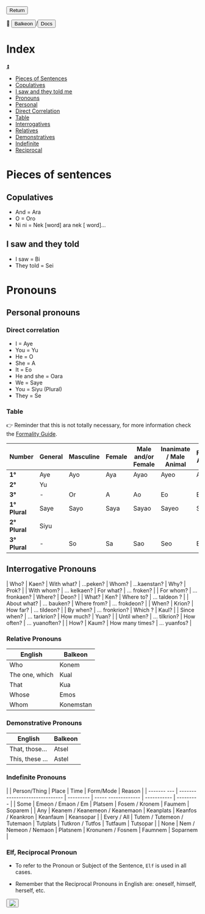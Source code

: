 <button class="button-82-pushable" role="button" onclick="history.back()">
 <span class="button-82-shadow"></span>
 <span class="button-82-edge"></span>
 <span class="button-82-front text">
 Return
 </span> </button>

📂 <button class="button-16" role="button" onclick="location.href='../../index'">Balkeon</button>/<button class="button-16" role= "button" onclick="location.href='../index'">Docs</button>

# Index

<a name="top"></a>
<a class="top-link hide" href="#top">⏫️</a>

- [Pieces of Sentences](#pieces-of-sentences)
- [Copulatives](#copulatives)
- [I saw and they told me](#i-saw-and-they-told)
- [Pronouns](#pronouns)
- [Personal](#personal-pronouns)
- [Direct Correlation](#direct-correlation)
- [Table](#table)
- [Interrogatives](#interrogative-pronouns)
- [Relatives](#relative-pronouns)
- [Demonstratives](#demonstrative-pronouns)
- [Indefinite](#indefinite-pronouns)
- [Reciprocal](#elf-reciprocal-pronoun)

# Pieces of sentences

## Copulatives
- And = Ara
- O = Oro
- Ni ni = Nek [word] ara nek [ word]...

## I saw and they told
- I saw = Bi
- They told = Sei

# Pronouns

## Personal pronouns

### Direct correlation

- I = Aye
- You = Yu
- He = O
- She = A
- It = Eo
- He and she = Oara
- We = Saye
- You = Siyu (Plural)
- They = Se 

### Table

👉 Reminder that this is not totally necessary, for more information check the [Formality Guide](../../grammar/formalityguide).

<div class="table-wrapper" markdown="block">

| **Number** | **General** | **Masculine** | **Female** | **Male and/or Female** | **Inanimate / Male Animal** | **Female Animal** |
| ------------- | ----------- | ------------- | ------------ | -------------------------- | ---------------------------- | ----------------- |
| **1°** | Aye | Ayo | Aya | Ayao | Ayeo | Ayea |
| **2°** | Yu |
| **3°** | \- | Or | A | Ao | Eo | Ea |
| **1° Plural** | Saye | Sayo | Saya | Sayao | Sayeo | Sayea |
| **2° Plural** | Siyu |
| **3° Plural** | \- | So | Sa | Sao | Seo | Be |

</div>

## Interrogative Pronouns

<div class="table-wrapper" markdown="block">

| Who? | Kaen? | With what? | …peken? 
| Whom? | …kaenstan? | Why? | Prok? |
| With whom? | … kelkaen? | For what? | … froken? |
| For whom? | … fronkaen? | Where? | Deon? |
| What? | Ken? | Where to? | … taldeon ? |
| About what? | … bauken? | Where from? | … frokdeon? |
| When? | Krion? | How far? | … tildeon? |
| By when? | … fronkrion? | Which ? | Kaul? |
| Since when? | … tarkrion? | How much? | Yuan? |
| Until when? | … tilkrion? | How often? | … yuanoften? |
| How? | Kaum? | How many times? | … yuanfos? |

</div>

### Relative Pronouns

| English | Balkeon |
| --------------- | --------- |
| Who | Konem |
| The one, which | Kual |
| That | Kua |
| Whose | Emos |
| Whom | Konemstan |

### Demonstrative Pronouns

| English | Balkeon |
| --------------------- | ----------- |
| That, those… | Atsel |
| This, these … | Astel |

### Indefinite Pronouns

<div class="table-wrapper" markdown="block">

| | Person/Thing | Place | Time | Form/Mode | Reason |
| ------- --- | ------------------------------ | --------- | ----- ------------- | ----------- | --------- |
| Some | Emeon / Emaon / Em | Platsem | Fosem / Kronem | Faumem | Soparem |
| Any | Keanem / Keanemeon / Keanemaon | Keanplats | Keanfos / Keankron | Keanfaum | Keansopar |
| Every / All | Tutem / Tutemeon / Tutemaon | Tutplats | Tutkron / Tutfos | Tutfaum | Tutsopar |
| None | Nem / Nemeon / Nemaon | Platsnem | Kronunem / Fosnem | Faumnem | Soparnem |

</div>

### Elf, Reciprocal Pronoun

- To refer to the Pronoun or Subject of the Sentence, `Elf` is used in all cases.

- Remember that the Reciprocal Pronouns in English are: oneself, himself, herself, etc.

</span> </button> <button class="button-17" role="button" onclick="langRedirect('en')"><img src="https://img.icons8.com/?size=35&id=95094&format=png&color=000000"/></button> 
